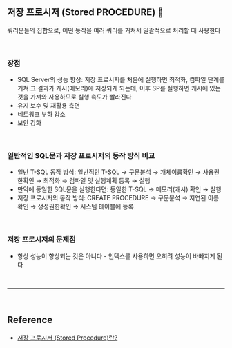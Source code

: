## 저장 프로시저 (Stored PROCEDURE) 🧺

쿼리문들의 집합으로, 어떤 동작을 여러 쿼리를 거쳐서 일괄적으로 처리할 때 사용한다

<br/>

### 장점

- SQL Server의 성능 향상: 저장 프로시저를 처음에 실행하면 최적화, 컴파일 단계를 거쳐 그 결과가 캐시(메모리)에 저장되게 되는데, 이후 SP를 실행하면 캐시에 있는 것을 가져와 사용하므로 실행 속도가 빨라진다
- 유지 보수 및 재활용 측면
- 네트워크 부하 감소
- 보안 강화

<br/>

### 일반적인 SQL문과 저장 프로시저의 동작 방식 비교

- 일반 T-SQL 동작 방식: 일반적인 T-SQL → 구문분석 → 개체이름확인 → 사용권한확인 → 최적화 → 컴파일 및 실행계획 등록 → 실행
- 만약에 동일한 SQL문을 실행한다면: 동일한 T-SQL → 메모리(캐시) 확인 → 실행
- 저장 프로시저의 동작 방식: CREATE PROCEDURE → 구문분석 → 지연된 이름 확인 → 생성권한확인 → 시스템 테이블에 등록

<br/>

### 저장 프로시저의 문제점

- 항상 성능이 향상되는 것은 아니다 - 인덱스를 사용하면 오히려 성능이 바빠지게 된다

<br/>

---

<br>

## Reference

- [저장 프로시저 (Stored Procedure)란?](https://devkingdom.tistory.com/323)
